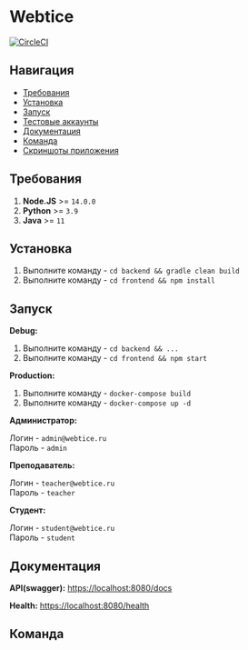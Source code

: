 # Webtice
[![CircleCI](https://circleci.com/gh/Dragonprod/webtice.svg?style=svg&circle-token=e670d675dbdda1ef617309fd124ce5b745c6cde7)](https://circleci.com/gh/Dragonprod/webtice)


## Навигация

* [Требования](#Требования)
* [Установка](#Установка)
* [Запуск](#Запуск)
* [Тестовые аккаунты](#Тестовые-аккаунты)
* [Документация](#Документация)
* [Команда](#Команда)
* [Скриншоты приложения](/docs)


## Требования

1. **Node.JS** >= `14.0.0`
2. **Python** >= `3.9`
3. **Java** >= `11`


## Установка

1. Выполните команду - `cd backend && gradle clean build`
2. Выполните команду - `cd frontend && npm install`


## Запуск

**Debug:**

1. Выполните команду - `cd backend && ...`
2. Выполните команду - `cd frontend && npm start`

**Production:**

1. Выполните команду - `docker-compose build`
2. Выполните команду - `docker-compose up -d`


**Администратор:**

Логин - `admin@webtice.ru`\
Пароль - `admin`

**Преподаватель:**

Логин - `teacher@webtice.ru`\
Пароль - `teacher`

**Студент:**

Логин - `student@webtice.ru`\
Пароль - `student`


## Документация

**API(swagger):** [https://localhost:8080/docs](https://localhost:8080/docs)

**Health:** [https://localhost:8080/health](https://localhost:8080/health)


## Команда
